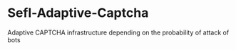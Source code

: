 Sefl-Adaptive-Captcha
=====================

Adaptive CAPTCHA infrastructure depending on the probability of attack of bots
